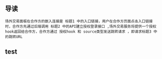 ## 导读

	场外交易面板在合作方的嵌入连接是 标题1 中的入口链接，用户在合作方页面点击入口链接时，合作方先通过后端调用 标题2 中的API建立授权登录接口 ,场外交易服务将提供一个授权hook返回给合作方，合作方通过 授权hook 和 source类型发送跳转请求 ，即请求标题3 中的跳转URL
 ## test
